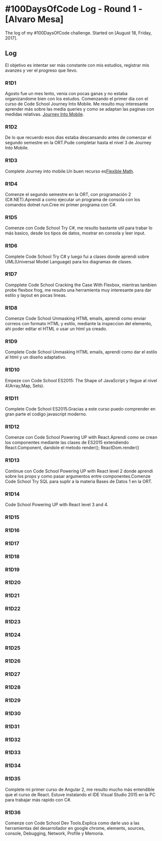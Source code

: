 # #100DaysOfCode Log - Round 1 - [Alvaro Mesa]

The log of my #100DaysOfCode challenge. Started on [August 18, Friday, 2017].

## Log
El objetivo es intentar ser más constante con mis estudios, registrar mis avanzes y ver el progreso que llevo.
### R1D1 

Agosto fue un mes lento, venia con pocas ganas y no estaba organizandome bien con los estudos.
Comenzando el primer dia  con el curso de Code School Journey Into Mobile. Me resulto muy interesante aprender más sobre las media queries y como se adaptan las paginas con medidas relativas. [Journey Into Mobile](http://mobileweb.codeschool.com/levels/1).

### R1D2
De lo que recuerdo esos dias estaba descansando antes de comenzar el segundo semestre en la ORT.Pude completar hasta el nivel 3 de Journey Into Mobile.
### R1D3 
Complete Journey into mobile.Un buen recurso es[Flexible Math](http://responsv.com/flexible-math/).
### R1D4
Comenze el segundo semestre en la ORT, con programación 2 (C#.NET).Aprendí a como ejecutar un programa de consola con los comandos dotnet run.Cree mi primer programa con C#.
### R1D5
Comenze con  Code School Try C#, me resulto bastante util para trabar lo más basico, desde los tipos de datos, mostrar en consola y leer input.

### R1D6 
Complete Code School Try C# y luego fui a clases donde aprendi sobre UML(Universal Model Language) para los diagramas de clases.
### R1D7
Compplete Code School Cracking the Case With Flexbox, mientras tambien probe flexbox frog, me resulto una herramienta muy interesante para dar estilo y layout en pocas lineas.
### R1D8
Comenze Code School Unmasking HTML emails, aprendi como enviar correos con formato HTML y estilo, mediante la inspeccion del elemento, ahi poder editar el HTML o usar un html ya creado.
### R1D9 
Complete Code School Unmasking HTML emails, aprendí como dar el estilo al html y un diseño adaptativo.

### R1D10
Empeze con Code School ES2015: The Shape of JavaScript y llegue al nivel 4(Array,Map, Sets).
### R1D11
Complete  Code School ES2015.Gracias a este curso puedo comprender en gran parte el codigo javascript moderno.
### R1D12
Comenze con Code School Powering UP with React.Aprendi como se crean los componentes mediante las clases de ES2015 extendiendo React.Component, dandole el metodo render();
ReactDom.render()
### R1D13
Continue con Code School Powering UP with React level 2 donde aprendi sobre los props y como pasar argumentos entre componentes.Comenze  Code School Try SQL para suplir a la materia Bases de Datos 1 en la ORT.
### R1D14
Code School Powering UP with React level 3 and 4.
### R1D15

### R1D16
### R1D17
### R1D18
### R1D19
### R1D20
### R1D21
### R1D22
### R1D23
### R1D24
### R1D25
### R1D26
### R1D27
### R1D28
### R1D29
### R1D30
### R1D31
### R1D32

### R1D33

### R1D34

### R1D35
Complete mi primer curso de Angular 2, me resulto mucho más entendible que el curso de React.
Estuve instalando el IDE Visual Studio 2015 en la PC para trabajar más rapido con C#.

### R1D36
Comenze con Code School Dev Tools.Explica como darle uso a las herramientas del desarrollador en google chrome, elements, sources, console, Debugging, Network, Profile y Memoria.